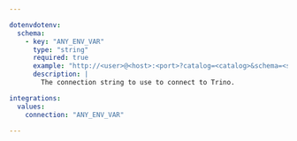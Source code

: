 ```yaml
---

dotenvdotenv:
  schema:
    - key: "ANY_ENV_VAR"
      type: "string"
      required: true
      example: "http://<user>@<host>:<port>?catalog=<catalog>&schema=<schema>"
      description: |
        The connection string to use to connect to Trino.

integrations:
  values:
    connection: "ANY_ENV_VAR"

---
```

